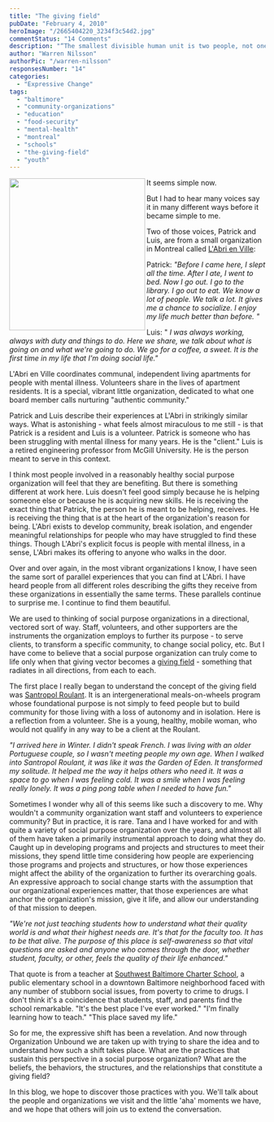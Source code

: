 ```yaml
---
title: "The giving field"
pubDate: "February 4, 2010"
heroImage: "/2665404220_3234f3c54d2.jpg"
commentStatus: "14 Comments"
description: "“The smallest divisible human unit is two people, not one; one is a fiction. From such nets of souls societies, the social world, human life springs.” –Tony Kushner, Angels in America A few weeks ago, Rennie and I had the pleasure of convening a conversation about expressive change with a handful of folks in Montreal’s […]"
author: "Warren Nilsson"
authorPic: "/warren-nilsson"
responsesNumber: "14"
categories: 
  - "Expressive Change"
tags: 
  - "baltimore"
  - "community-organizations"
  - "education"
  - "food-security"
  - "mental-health"
  - "montreal"
  - "schools"
  - "the-giving-field"
  - "youth"
---
```



<img align="left" width="267" height="299" src="/2665404220_3234f3c54d2.jpg" id="left">



It seems simple now.

But I had to hear many voices say it in many different ways before it became simple to me.

Two of those voices, Patrick and Luis, are from a small organization in Montreal called [L'Abri en Ville](http://www.labrienville.org/):

Patrick: _"Before I came here, I slept all the time. After I ate, I went to bed. Now I go out. I go to the library. I go out to eat. We know a lot of people. We talk a lot. It gives me a chance to socialize. I enjoy my life much better than before. "_

Luis: " _I was always working, always with duty and things to do. Here we share, we talk about what is going on and what we're going to do. We go for a coffee, a sweet. It is the first time in my life that I'm doing social life."_

L'Abri en Ville coordinates communal, independent living apartments for people with mental illness. Volunteers share in the lives of apartment residents. It is a special, vibrant little organization, dedicated to what one board member calls nurturing "authentic community."

Patrick and Luis describe their experiences at L'Abri in strikingly similar ways. What is astonishing - what feels almost miraculous to me still - is that Patrick is a resident and Luis is a volunteer. Patrick is someone who has been struggling with mental illness for many years. He is the "client." Luis is a retired engineering professor from McGill University. He is the person meant to serve in this context.

I think most people involved in a reasonably healthy social purpose organization will feel that they are benefiting. But there is something different at work here. Luis doesn't feel good simply because he is helping someone else or because he is acquiring new skills. He is receiving the exact thing that Patrick, the person he is meant to be helping, receives. He is receiving the thing that is at the heart of the organization's reason for being. L'Abri exists to develop community, break isolation, and engender meaningful relationships for people who may have struggled to find these things. Though L'Abri's explicit focus is people with mental illness, in a sense, L'Abri makes its offering to anyone who walks in the door.

Over and over again, in the most vibrant organizations I know, I have seen the same sort of parallel experiences that you can find at L'Abri. I have heard people from all different roles describing the gifts they receive from these organizations in essentially the same terms. These parallels continue to surprise me. I continue to find them beautiful.

We are used to thinking of social purpose organizations in a directional, vectored sort of way. Staff, volunteers, and other supporters are the instruments the organization employs to further its purpose - to serve clients, to transform a specific community, to change social policy, etc. But I have come to believe that a social purpose organization can truly come to life only when that giving vector becomes a [giving field](https://ascentmagazine.com/articles.aspx%3FarticleID=302&page=read&subpage=past&issueID=39.html?fbclid=IwAR0u310FVFekNKoKItv2tlSyBZlSQbZHtrY6mwGVS2WZeRORNTmMcj2YTdw) - something that radiates in all directions, from each to each.

The first place I really began to understand the concept of the giving field was [Santropol Roulant](http://www.santropolroulant.org/). It is an intergenerational meals-on-wheels program whose foundational purpose is not simply to feed people but to build community for those living with a loss of autonomy and in isolation. Here is a reflection from a volunteer. She is a young, healthy, mobile woman, who would not qualify in any way to be a client at the Roulant.

_"I arrived here in Winter. I didn't speak French. I was living with an older Portuguese couple, so I wasn't meeting people my own age. When I walked into Santropol Roulant, it was like it was the Garden of Eden. It transformed my solitude. It helped me the way it helps others who need it. It was a space to go when I was feeling cold. It was a smile when I was feeling really lonely. It was a ping pong table when I needed to have fun."_

Sometimes I wonder why all of this seems like such a discovery to me. Why wouldn't a community organization want staff and volunteers to experience community? But in practice, it is rare. Tana and I have worked for and with quite a variety of social purpose organization over the years, and almost all of them have taken a primarily instrumental approach to doing what they do. Caught up in developing programs and projects and structures to meet their missions, they spend little time considering how people are experiencing those programs and projects and structures, or how those experiences might affect the ability of the organization to further its overarching goals. An expressive approach to social change starts with the assumption that our organizational experiences matter, that those experiences are what anchor the organization's mission, give it life, and allow our understanding of that mission to deepen.

_"We're not just teaching students how to understand what their quality world is and what their highest needs are. It's that for the faculty too. It has to be that alive. The purpose of this place is self-awareness so that vital questions are asked and anyone who comes through the door, whether student, faculty, or other, feels the quality of their life enhanced."_

That quote is from a teacher at [Southwest Baltimore Charter School](http://www.sbcschool.org/), a public elementary school in a downtown Baltimore neighborhood faced with any number of stubborn social issues, from poverty to crime to drugs. I don't think it's a coincidence that students, staff, and parents find the school remarkable. "It's the best place I've ever worked." "I'm finally learning how to teach." "This place saved my life."

So for me, the expressive shift has been a revelation. And now through Organization Unbound we are taken up with trying to share the idea and to understand how such a shift takes place. What are the practices that sustain this perspective in a social purpose organization? What are the beliefs, the behaviors, the structures, and the relationships that constitute a giving field?

In this blog, we hope to discover those practices with you. We'll talk about the people and organizations we visit and the little 'aha' moments we have, and we hope that others will join us to extend the conversation.
